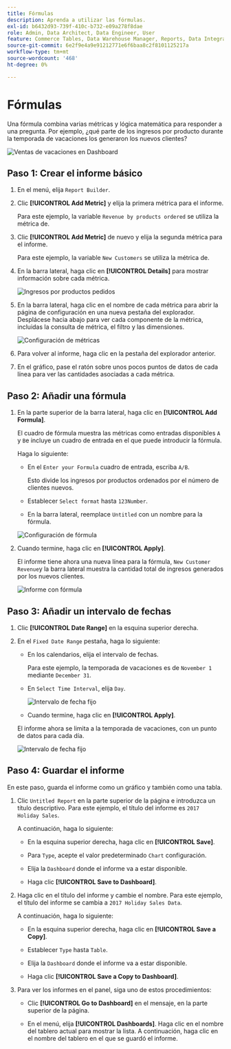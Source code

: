 ```yaml
---
title: Fórmulas
description: Aprenda a utilizar las fórmulas.
exl-id: b6432d93-739f-410c-b732-e09a278f8dae
role: Admin, Data Architect, Data Engineer, User
feature: Commerce Tables, Data Warehouse Manager, Reports, Data Integration
source-git-commit: 6e2f9e4a9e91212771e6f6baa8c2f8101125217a
workflow-type: tm+mt
source-wordcount: '468'
ht-degree: 0%

---
```


# Fórmulas

Una fórmula combina varias métricas y lógica matemática para responder a una pregunta. Por ejemplo, ¿qué parte de los ingresos por producto durante la temporada de vacaciones los generaron los nuevos clientes?

![Ventas de vacaciones en Dashboard](../../assets/magento-bi-report-builder-revenue-by-products-formula-report-holiday-sales-dashboard.png)

## Paso 1: Crear el informe básico

1. En el menú, elija `Report Builder`.

1. Clic **[!UICONTROL Add Metric]** y elija la primera métrica para el informe.

   Para este ejemplo, la variable `Revenue by products ordered` se utiliza la métrica de.

1. Clic **[!UICONTROL Add Metric]** de nuevo y elija la segunda métrica para el informe.

   Para este ejemplo, la variable `New Customers` se utiliza la métrica de.

1. En la barra lateral, haga clic en **[!UICONTROL Details]** para mostrar información sobre cada métrica.

   ![Ingresos por productos pedidos](../../assets/magento-bi-report-builder-revenue-by-products.png)

1. En la barra lateral, haga clic en el nombre de cada métrica para abrir la página de configuración en una nueva pestaña del explorador. Desplácese hacia abajo para ver cada componente de la métrica, incluidas la consulta de métrica, el filtro y las dimensiones.

   ![Configuración de métricas](../../assets/magento-bi-report-builder-revenue-by-products-metric-detail.png)

1. Para volver al informe, haga clic en la pestaña del explorador anterior.

1. En el gráfico, pase el ratón sobre unos pocos puntos de datos de cada línea para ver las cantidades asociadas a cada métrica.

## Paso 2: Añadir una fórmula

1. En la parte superior de la barra lateral, haga clic en **[!UICONTROL Add Formula]**.

   El cuadro de fórmula muestra las métricas como entradas disponibles `A` y `B`e incluye un cuadro de entrada en el que puede introducir la fórmula.

   Haga lo siguiente:

   * En el `Enter your Formula` cuadro de entrada, escriba `A/B`.

     Esto divide los ingresos por productos ordenados por el número de clientes nuevos.

   * Establecer `Select format` hasta `123Number`.

   * En la barra lateral, reemplace `Untitled` con un nombre para la fórmula.

   ![Configuración de fórmula](../../assets/magento-bi-report-builder-revenue-by-products-add-formula-detail.png)

1. Cuando termine, haga clic en **[!UICONTROL Apply]**.

   El informe tiene ahora una nueva línea para la fórmula, `New Customer Revenue`y la barra lateral muestra la cantidad total de ingresos generados por los nuevos clientes.

   ![Informe con fórmula](../../assets/magento-bi-report-builder-revenue-by-products-formula-report.png)

## Paso 3: Añadir un intervalo de fechas

1. Clic **[!UICONTROL Date Range]** en la esquina superior derecha.

1. En el `Fixed Date Range` pestaña, haga lo siguiente:

   * En los calendarios, elija el intervalo de fechas.

     Para este ejemplo, la temporada de vacaciones es de `November 1` mediante `December 31`.

   * En `Select Time Interval`, elija `Day`.

     ![Intervalo de fecha fijo](../../assets/magento-bi-report-builder-revenue-by-products-formula-report-fixed-date-range.png)

   * Cuando termine, haga clic en **[!UICONTROL Apply]**.

   El informe ahora se limita a la temporada de vacaciones, con un punto de datos para cada día.

   ![Intervalo de fecha fijo](../../assets/magento-bi-report-builder-revenue-by-products-formula-report-fixed-date-range-report.png)

## Paso 4: Guardar el informe

En este paso, guarda el informe como un gráfico y también como una tabla.

1. Clic `Untitled Report` en la parte superior de la página e introduzca un título descriptivo. Para este ejemplo, el título del informe es `2017 Holiday Sales`.

   A continuación, haga lo siguiente:

   * En la esquina superior derecha, haga clic en **[!UICONTROL Save]**.

   * Para `Type`, acepte el valor predeterminado `Chart` configuración.

   * Elija la `Dashboard` donde el informe va a estar disponible.

   * Haga clic **[!UICONTROL Save to Dashboard]**.

1. Haga clic en el título del informe y cambie el nombre. Para este ejemplo, el título del informe se cambia a `2017 Holiday Sales Data`.

   A continuación, haga lo siguiente:

   * En la esquina superior derecha, haga clic en **[!UICONTROL Save a Copy]**.

   * Establecer `Type` hasta `Table`.

   * Elija la `Dashboard` donde el informe va a estar disponible.

   * Haga clic **[!UICONTROL Save a Copy to Dashboard]**.

1. Para ver los informes en el panel, siga uno de estos procedimientos:

   * Clic **[!UICONTROL Go to Dashboard]** en el mensaje, en la parte superior de la página.

   * En el menú, elija **[!UICONTROL Dashboards]**. Haga clic en el nombre del tablero actual para mostrar la lista. A continuación, haga clic en el nombre del tablero en el que se guardó el informe.
